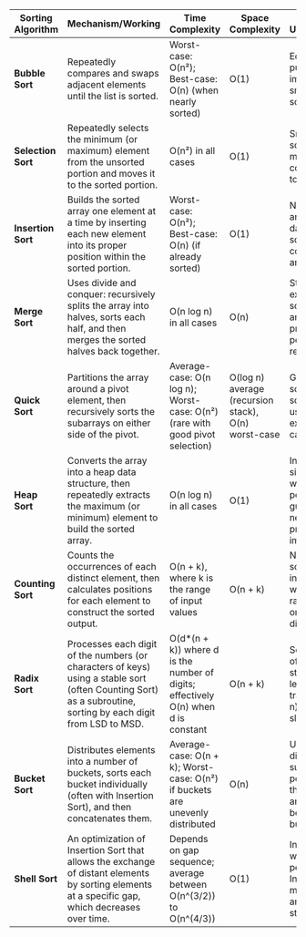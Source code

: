 | Sorting Algorithm | Mechanism/Working                                                                                                                                   | Time Complexity                                                            | Space Complexity | Common Uses/Applications                                                                                     |
|-------------------|-----------------------------------------------------------------------------------------------------------------------------------------------------|----------------------------------------------------------------------------|------------------|--------------------------------------------------------------------------------------------------------------|
| **Bubble Sort**   | Repeatedly compares and swaps adjacent elements until the list is sorted.                                                                          | Worst-case: O(n²); Best-case: O(n) (when nearly sorted)                      | O(1)             | Educational purposes, simple implementation, small or nearly sorted arrays.                                  |
| **Selection Sort**| Repeatedly selects the minimum (or maximum) element from the unsorted portion and moves it to the sorted portion.                                   | O(n²) in all cases                                                         | O(1)             | Small datasets, scenarios where memory writes are costly compared to comparisons.                           |
| **Insertion Sort**| Builds the sorted array one element at a time by inserting each new element into its proper position within the sorted portion.                      | Worst-case: O(n²); Best-case: O(n) (if already sorted)                       | O(1)             | Nearly sorted arrays, small datasets, online sorting where data continuously arrives.                        |
| **Merge Sort**    | Uses divide and conquer: recursively splits the array into halves, sorts each half, and then merges the sorted halves back together.               | O(n log n) in all cases                                                     | O(n)             | Stable sorting, external sorting, sorting linked lists, and when predictable performance is required.         |
| **Quick Sort**    | Partitions the array around a pivot element, then recursively sorts the subarrays on either side of the pivot.                                      | Average-case: O(n log n); Worst-case: O(n²) (rare with good pivot selection) | O(log n) average (recursion stack), O(n) worst-case | General-purpose sorting, in-place sorting, widely used due to excellent average-case performance.            |
| **Heap Sort**     | Converts the array into a heap data structure, then repeatedly extracts the maximum (or minimum) element to build the sorted array.                 | O(n log n) in all cases                                                     | O(1)             | In-place sorting, situations where worst-case performance guarantees are needed, and priority queue implementations. |
| **Counting Sort** | Counts the occurrences of each distinct element, then calculates positions for each element to construct the sorted output.                         | O(n + k), where k is the range of input values                              | O(n + k)         | Non-comparison sorting for integers or objects with a limited range, such as age or grade distributions.       |
| **Radix Sort**    | Processes each digit of the numbers (or characters of keys) using a stable sort (often Counting Sort) as a subroutine, sorting by each digit from LSD to MSD. | O(d*(n + k)) where d is the number of digits; effectively O(n) when d is constant | O(n + k)         | Sorting large sets of numbers or strings with fixed length keys, when traditional O(n log n) sorts may be slower. |
| **Bucket Sort**   | Distributes elements into a number of buckets, sorts each bucket individually (often with Insertion Sort), and then concatenates them.               | Average-case: O(n + k); Worst-case: O(n²) if buckets are unevenly distributed | O(n)             | Uniformly distributed data, such as floating-point numbers in the range [0,1), and data that can be efficiently bucketed. |
| **Shell Sort**    | An optimization of Insertion Sort that allows the exchange of distant elements by sorting elements at a specific gap, which decreases over time.      | Depends on gap sequence; average between O(n^(3/2)) to O(n^(4/3))           | O(1)             | In-place sorting with better performance than Insertion Sort for medium-sized arrays, though not stable.         |